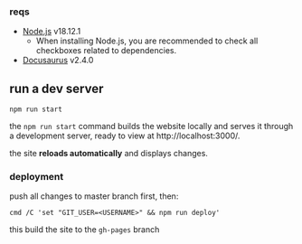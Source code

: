### reqs

- [Node.js](https://nodejs.org/en/download/) v18.12.1
  - When installing Node.js, you are recommended to check all checkboxes related to dependencies.
- [Docusaurus](https://docusaurus.io/) v2.4.0

## run a dev server

```
npm run start
```

the `npm run start` command builds the website locally and serves it through a development server, ready to view at http://localhost:3000/.

the site **reloads automatically** and displays changes.

### deployment

push all changes to master branch first, then:

```
cmd /C 'set "GIT_USER=<USERNAME>" && npm run deploy'
```

this build the site to the `gh-pages` branch